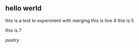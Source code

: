 ## hello werld

this is a test to experiment with merging
this is line 4
this is 5

this is 7

*poetry*